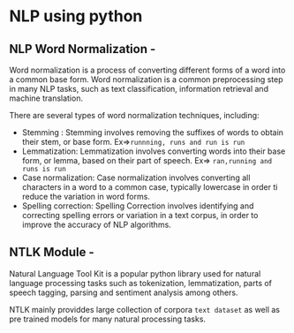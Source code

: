 # NLP using python

## NLP Word Normalization -

Word normalization is a process of converting different forms of a word into a common base form.
Word normalization is a common preprocessing step in many NLP tasks, such as text classification, information retrieval and machine translation.

There are several types of word normalization techniques, including:

- Stemming : Stemming involves removing the suffixes of words to obtain their stem, or base form. Ex=>`runnning, runs and run is run`
- Lemmatization: Lemmatization involves converting words into their base form, or lemma, based on their part of speech. Ex=> `ran,running and runs is run` 
- Case normalization: Case normalization involves converting all characters in a word to a common case, typically lowercase in order ti reduce the variation in word forms.
- Spelling correction: Spelling Correction involves identifying and correcting spelling errors or variation in a text corpus, in order to improve the accuracy of NLP algorithms. 

## NTLK Module -

Natural Language Tool Kit is a popular python library used for natural language processing tasks such as tokenization, lemmatization, parts of speech tagging, parsing and sentiment analysis among others.

NTLK mainly providdes large collection of corpora `text dataset` as well as pre trained models for many natural processing tasks.
